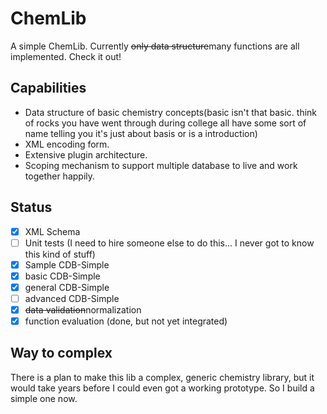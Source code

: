 # ChemLib
A simple ChemLib. Currently ~~only data structure~~many functions are all implemented. Check it
 out!

## Capabilities

- Data structure of basic chemistry concepts(basic isn't that basic. think of rocks you have went 
through during college all have some sort of name telling you it's just about basis or is a 
introduction)
- XML encoding form.
- Extensive plugin architecture.
- Scoping mechanism to support multiple database to live and work together happily. 

## Status

- [x] XML Schema
- [ ] Unit tests (I need to hire someone else to do this... I never got to know this kind of stuff)
- [x] Sample CDB-Simple
- [x] basic CDB-Simple
- [x] general CDB-Simple
- [ ] advanced CDB-Simple 
- [x] ~~data validation~~normalization
- [x] function evaluation (done, but not yet integrated)

## Way to complex
There is a plan to make this lib a complex, generic chemistry library, but it would take years 
before I could even got a working prototype. So I build a simple one now. 